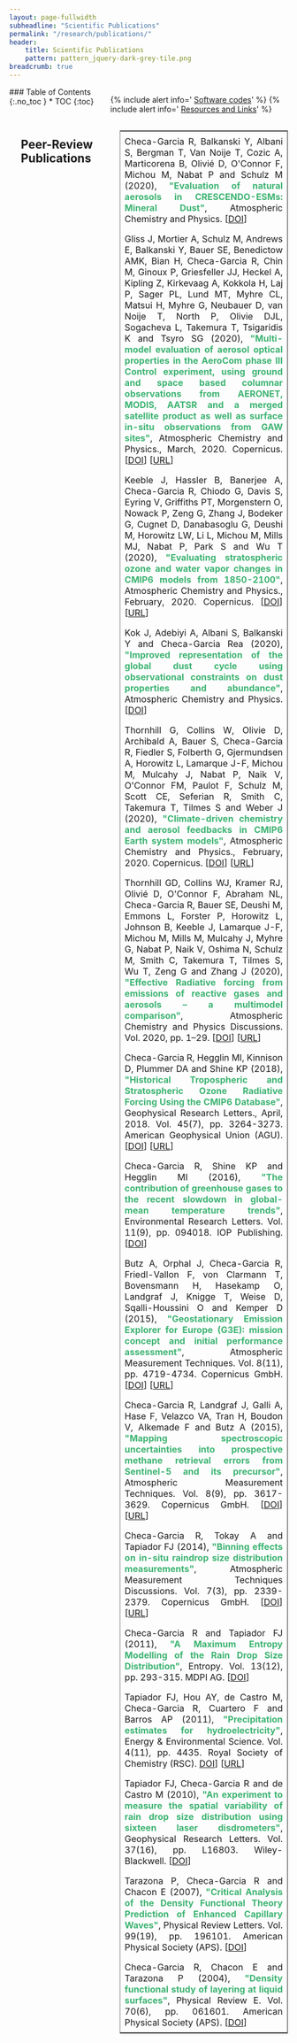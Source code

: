 ```yaml
---
layout: page-fullwidth
subheadline: "Scientific Publications"
permalink: "/research/publications/"
header:
    title: Scientific Publications
    pattern: pattern_jquery-dark-grey-tile.png
breadcrumb: true
---
```

<div class="row">
<div class="medium-4 medium-push-8 columns" markdown="1">
<div class="panel radius" markdown="1">
### Table of Contents
{:.no_toc }
*  TOC
{:toc}
</div>

<div class="panel radius" markdown="1">

  {% include alert info=' <a href="/research/my-codes/">Software codes</a>' %}
  {% include alert info=' <a href="/research/resources/">Resources and Links</a>' %}

</div>

</div><!-- /.medium-4.columns -->
<div class="medium-8 medium-pull-4 columns" markdown="1">
<style type="text/css">

table {font-size: 11px;  border: 1px gray none; width: 100%; empty-cells: show; border-spacing: 0em 0.1em; margin: 1em 0em; }
th, td { border: none; padding: 0.5em; vertical-align: top; text-align: justify; }

td a { color: navy; text-decoration: none; }
td a:hover  { text-decoration: underline; }

tr.bibtex pre { width: 100%; overflow: auto; white-space: pre-wrap;}
p.infolinks { margin: 0.3em 0em 0em 0em; padding: 0px; }

@media print {
	p.infolinks, #qs_settings, #quicksearch, t.bibtex { display: none !important; }
	tr { page-break-inside: avoid; }
}
</style>


<h2> Peer-Review Publications </h2>
<table id="qs_table" border="1">
<tbody>
<tr id="ChecaGarciaRetal_ACP_2020a" class="entry">
	<td>Checa-Garcia R, Balkanski Y, Albani S, Bergman T, Van Noije T, Cozic A, Marticorena B, Olivié D, O'Connor F, Michou M, Nabat P and Schulz M (2020), <b style="color:MediumSeaGreen;">"Evaluation of natural aerosols in CRESCENDO-ESMs: Mineral Dust"</b>, Atmospheric Chemistry and Physics. 
	 [<a href="https://doi.org/10.5194/acp-2020-1147" target="_blank">DOI</a>]
	</td>
</tr>

<tr id="Gli2020" class="entry">
	<td>Gliss J, Mortier A, Schulz M, Andrews E, Balkanski Y, Bauer SE, Benedictow AMK, Bian H, Checa-Garcia R, Chin M, Ginoux P, Griesfeller JJ, Heckel A, Kipling Z, Kirkevaag A, Kokkola H, Laj P, Sager PL, Lund MT, Myhre CL, Matsui H, Myhre G, Neubauer D, van Noije T, North P, Olivie DJL, Sogacheva L, Takemura T, Tsigaridis K and Tsyro SG (2020), <b style="color:MediumSeaGreen;">"Multi-model evaluation of aerosol optical properties in the AeroCom phase III Control experiment, using ground and space based columnar observations from AERONET, MODIS, AATSR and a merged satellite product as well as surface in-situ observations from GAW sites"</b>, Atmospheric Chemistry and Physics., March, 2020.  Copernicus.
	[<a href="https://doi.org/10.5194/acp-2019-1214" target="_blank">DOI</a>] [<a href="https://doi.org/10.5194/acp-2019-1214" target="_blank">URL</a>]
	</td>
</tr>

<tr id="Keeble2020" class="entry">
	<td>Keeble J, Hassler B, Banerjee A, Checa-Garcia R, Chiodo G, Davis S, Eyring V, Griffiths PT, Morgenstern O, Nowack P, Zeng G, Zhang J, Bodeker G, Cugnet D, Danabasoglu G, Deushi M, Horowitz LW, Li L, Michou M, Mills MJ, Nabat P, Park S and Wu T (2020), <b style="color:MediumSeaGreen;">"Evaluating stratospheric ozone and water vapor changes in CMIP6 models from 1850-2100"</b>, Atmospheric Chemistry and Physics., February, 2020.  Copernicus.
	[<a href="https://doi.org/10.5194/acp-2019-1202" target="_blank">DOI</a>] [<a href="https://doi.org/10.5194/acp-2019-1202" target="_blank">URL</a>]
	</td>
</tr>

<tr id="Kok_ACP_2020a" class="entry">
	<td>Kok J, Adebiyi A, Albani S, Balkanski Y and Checa-Garcia Rea (2020), <b style="color:MediumSeaGreen;">"Improved representation of the global dust cycle using observational constraints on dust properties and abundance"</b>, Atmospheric Chemistry and Physics. 
	[<a href="https://doi.org/10.5194/acp-2020-1131" target="_blank">DOI</a>]
	</td>
</tr>

<tr id="Thornhill2020" class="entry">
	<td>Thornhill G, Collins W, Olivie D, Archibald A, Bauer S, Checa-Garcia R, Fiedler S, Folberth G, Gjermundsen A, Horowitz L, Lamarque J-F, Michou M, Mulcahy J, Nabat P, Naik V, O'Connor FM, Paulot F, Schulz M, Scott CE, Seferian R, Smith C, Takemura T, Tilmes S and Weber J (2020), <b style="color:MediumSeaGreen;">"Climate-driven chemistry and aerosol feedbacks in CMIP6 Earth system models"</b>, Atmospheric Chemistry and Physics., February, 2020.  Copernicus.
	 [<a href="https://doi.org/10.5194/acp-2019-1207" target="_blank">DOI</a>] [<a href="https://doi.org/10.5194/acp-2019-1207" target="_blank">URL</a>]
	</td>
</tr>

<tr id="Thornhill2020b" class="entry">
	<td>Thornhill GD, Collins WJ, Kramer RJ, Olivié D, O'Connor F, Abraham NL, Checa-Garcia R, Bauer SE, Deushi M, Emmons L, Forster P, Horowitz L, Johnson B, Keeble J, Lamarque J-F, Michou M, Mills M, Mulcahy J, Myhre G, Nabat P, Naik V, Oshima N, Schulz M, Smith C, Takemura T, Tilmes S, Wu T, Zeng G and Zhang J (2020), <b style="color:MediumSeaGreen;">"Effective Radiative forcing from emissions of reactive gases and aerosols – a multimodel comparison"</b>, Atmospheric Chemistry and Physics Discussions.  Vol. 2020, pp. 1–29.
	[<a href="https://doi.org/10.5194/acp-2019-1205" target="_blank">DOI</a>] [<a href="https://acp.copernicus.org/preprints/acp-2019-1205/" target="_blank">URL</a>]
	</td>
</tr>

<tr id="Checa-GarciaEtAl_GRL_2018a" class="entry">
	<td>Checa-Garcia R, Hegglin MI, Kinnison D, Plummer DA and Shine KP (2018), <b style="color:MediumSeaGreen;">"Historical Tropospheric and Stratospheric Ozone Radiative Forcing Using the CMIP6 Database"</b>, Geophysical Research Letters., April, 2018.  Vol. 45(7), pp. 3264-3273. American Geophysical Union (AGU).
   [<a href="https://doi.org/10.1002/2017GL076770" target="_blank">DOI</a>] [<a href="https://agupubs.onlinelibrary.wiley.com/doi/abs/10.1002/2017GL076770" target="_blank">URL</a>]
	</td>
</tr>

<tr id="Checa-GarciaEtAl_ERL_2016a" class="entry">
	<td>Checa-Garcia R, Shine KP and Hegglin MI (2016), <b style="color:MediumSeaGreen;">"The contribution of greenhouse gases to the recent slowdown in global-mean temperature trends"</b>, Environmental Research Letters.  Vol. 11(9), pp. 094018. IOP Publishing.
	 [<a href="https://doi.org/10.1088/1748-9326/11/9/094018" target="_blank">DOI</a>]
	</td>
</tr>

<tr id="ButzEtAl_AMT_2015a" class="entry">
	<td>Butz A, Orphal J, Checa-Garcia R, Friedl-Vallon F, von Clarmann T, Bovensmann H, Hasekamp O, Landgraf J, Knigge T, Weise D, Sqalli-Houssini O and Kemper D (2015), <b style="color:MediumSeaGreen;">"Geostationary Emission Explorer for Europe (G3E): mission concept and initial performance assessment"</b>, Atmospheric Measurement Techniques.  Vol. 8(11), pp. 4719-4734. Copernicus GmbH.
	[<a href="https://doi.org/10.5194/amt-8-4719-2015" target="_blank">DOI</a>] [<a href="http://www.atmos-meas-tech.net/8/4719/2015/" target="_blank">URL</a>]
	</td>
</tr>

<tr id="Checa-GarciaEtAl_AMT_2015a" class="entry">
	<td>Checa-Garcia R, Landgraf J, Galli A, Hase F, Velazco VA, Tran H, Boudon V, Alkemade F and Butz A (2015), <b style="color:MediumSeaGreen;">"Mapping spectroscopic uncertainties into prospective methane retrieval errors from Sentinel-5 and its precursor"</b>, Atmospheric Measurement Techniques.  Vol. 8(9), pp. 3617-3629. Copernicus GmbH.
	[<a href="https://doi.org/10.5194/amt-8-3617-2015" target="_blank">DOI</a>] [<a href="http://www.atmos-meas-tech.net/8/3617/2015/" target="_blank">URL</a>]
	</td>
</tr>

<tr id="Checa-GarciaEtAl_AMTD_2014a" class="entry">
	<td>Checa-Garcia R, Tokay A and Tapiador FJ (2014), <b style="color:MediumSeaGreen;">"Binning effects on in-situ raindrop size distribution measurements"</b>, Atmospheric Measurement Techniques Discussions.  Vol. 7(3), pp. 2339-2379. Copernicus GmbH.
	[<a href="https://doi.org/10.5194/amtd-7-2339-2014" target="_blank">DOI</a>] [<a href="https://www.atmos-meas-tech-discuss.net/7/2339/2014/amtd-7-2339-2014.pdf" target="_blank">URL</a>]
	</td>
</tr>

<tr id="ChecaTapiador_E_2011a" class="entry">
	<td>Checa-Garcia R and Tapiador FJ (2011), <b style="color:MediumSeaGreen;">"A Maximum Entropy Modelling of the Rain Drop Size Distribution"</b>, Entropy.  Vol. 13(12), pp. 293-315. MDPI AG.
	[<a href="https://doi.org/10.3390/e13020293" target="_blank">DOI</a>]
	</td>
</tr>

<tr id="TapiadorEtAl_EES_2011a" class="entry">
	<td>Tapiador FJ, Hou AY, de Castro M, Checa-Garcia R, Cuartero F and Barros AP (2011), <b style="color:MediumSeaGreen;">"Precipitation estimates for hydroelectricity"</b>, Energy &amp; Environmental Science.  Vol. 4(11), pp. 4435. Royal Society of Chemistry (RSC).
	<a href="https://doi.org/10.1039/c1ee01745d" target="_blank">DOI</a>] [<a href="http://dx.doi.org/10.1039/C1EE01745D" target="_blank">URL</a>]
	</td>
</tr>

<tr id="TapiadorEtAl_GRL_2010a" class="entry">
	<td>Tapiador FJ, Checa-Garcia R and de Castro M (2010), <b style="color:MediumSeaGreen;">"An experiment to measure the spatial variability of rain drop size distribution using sixteen laser disdrometers"</b>, Geophysical Research Letters.  Vol. 37(16), pp. L16803. Wiley-Blackwell.
    [<a href="https://doi.org/10.1029/2010gl044120" target="_blank">DOI</a>]
	</td>
</tr>

<tr id="TarazonaEtAl_PRL_2007a" class="entry">
	<td>Tarazona P, Checa-Garcia R and Chacon E (2007), <b style="color:MediumSeaGreen;">"Critical Analysis of the Density Functional Theory Prediction of Enhanced Capillary Waves"</b>, Physical Review Letters.  Vol. 99(19), pp. 196101. American Physical Society (APS).
   [<a href="https://doi.org/10.1103/PhysRevLett.99.196101" target="_blank">DOI</a>]
	</td>
</tr>

<tr id="ChecaEtAl_PRE_2004a" class="entry">
	<td>Checa-Garcia R, Chacon E and Tarazona P (2004), <b style="color:MediumSeaGreen;">"Density functional study of layering at liquid surfaces"</b>, Physical Review E.  Vol. 70(6), pp. 061601. American Physical Society (APS).
	[<a href="https://doi.org/10.1103/PhysRevE.70.061601" target="_blank">DOI</a>]
	</td>
</tr>

</tbody>
</table>




</div><!-- /.medium-8.columns -->
</div><!-- /.row -->

